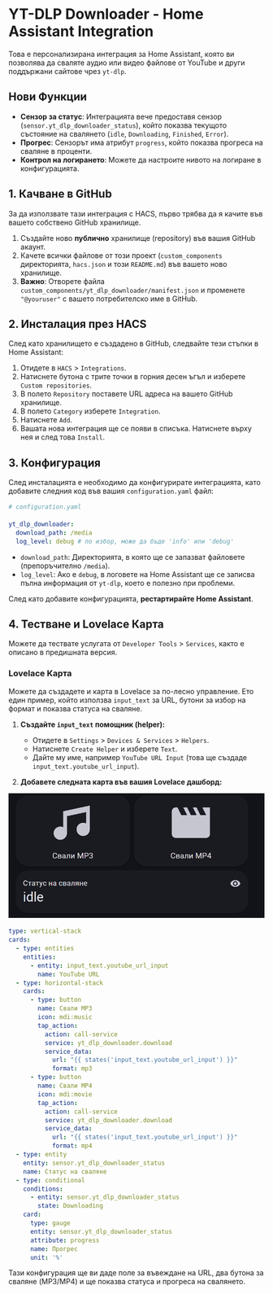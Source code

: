 
# YT-DLP Downloader - Home Assistant Integration

Това е персонализирана интеграция за Home Assistant, която ви позволява да сваляте аудио или видео файлове от YouTube и други поддържани сайтове чрез `yt-dlp`.

## Нови Функции

*   **Сензор за статус**: Интеграцията вече предоставя сензор (`sensor.yt_dlp_downloader_status`), който показва текущото състояние на свалянето (`idle`, `Downloading`, `Finished`, `Error`).
*   **Прогрес**: Сензорът има атрибут `progress`, който показва прогреса на сваляне в проценти.
*   **Контрол на логирането**: Можете да настроите нивото на логиране в конфигурацията.

## 1. Качване в GitHub

За да използвате тази интеграция с HACS, първо трябва да я качите във вашето собствено GitHub хранилище.

1.  Създайте ново **публично** хранилище (repository) във вашия GitHub акаунт.
2.  Качете всички файлове от този проект (`custom_components` директорията, `hacs.json` и този `README.md`) във вашето ново хранилище.
3.  **Важно**: Отворете файла `custom_components/yt_dlp_downloader/manifest.json` и променете `"@youruser"` с вашето потребителско име в GitHub.

## 2. Инсталация през HACS

След като хранилището е създадено в GitHub, следвайте тези стъпки в Home Assistant:

1.  Отидете в `HACS` > `Integrations`.
2.  Натиснете бутона с трите точки в горния десен ъгъл и изберете `Custom repositories`.
3.  В полето `Repository` поставете URL адреса на вашето GitHub хранилище.
4.  В полето `Category` изберете `Integration`.
5.  Натиснете `Add`.
6.  Вашата нова интеграция ще се появи в списъка. Натиснете върху нея и след това `Install`.

## 3. Конфигурация

След инсталацията е необходимо да конфигурирате интеграцията, като добавите следния код във вашия `configuration.yaml` файл:

```yaml
# configuration.yaml

yt_dlp_downloader:
  download_path: /media
  log_level: debug # по избор, може да бъде 'info' или 'debug'
```

*   `download_path`: Директорията, в която ще се запазват файловете (препоръчително `/media`).
*   `log_level`: Ако е `debug`, в логовете на Home Assistant ще се записва пълна информация от `yt-dlp`, което е полезно при проблеми.

След като добавите конфигурацията, **рестартирайте Home Assistant**.

## 4. Тестване и Lovelace Карта

Можете да тествате услугата от `Developer Tools` > `Services`, както е описано в предишната версия.

### Lovelace Карта

Можете да създадете и карта в Lovelace за по-лесно управление. Ето един пример, който използва `input_text` за URL, бутони за избор на формат и показва статуса на сваляне.

1.  **Създайте `input_text` помощник (helper):**
    *   Отидете в `Settings` > `Devices & Services` > `Helpers`.
    *   Натиснете `Create Helper` и изберете `Text`.
    *   Дайте му име, например `YouTube URL Input` (това ще създаде `input_text.youtube_url_input`).

2.  **Добавете следната карта във вашия Lovelace дашборд:**

![alt text](image.png)

```yaml
type: vertical-stack
cards:
  - type: entities
    entities:
      - entity: input_text.youtube_url_input
        name: YouTube URL
  - type: horizontal-stack
    cards:
      - type: button
        name: Свали MP3
        icon: mdi:music
        tap_action:
          action: call-service
          service: yt_dlp_downloader.download
          service_data:
            url: "{{ states('input_text.youtube_url_input') }}"
            format: mp3
      - type: button
        name: Свали MP4
        icon: mdi:movie
        tap_action:
          action: call-service
          service: yt_dlp_downloader.download
          service_data:
            url: "{{ states('input_text.youtube_url_input') }}"
            format: mp4
  - type: entity
    entity: sensor.yt_dlp_downloader_status
    name: Статус на сваляне
  - type: conditional
    conditions:
      - entity: sensor.yt_dlp_downloader_status
        state: Downloading
    card:
      type: gauge
      entity: sensor.yt_dlp_downloader_status
      attribute: progress
      name: Прогрес
      unit: '%'
```

Тази конфигурация ще ви даде поле за въвеждане на URL, два бутона за сваляне (MP3/MP4) и ще показва статуса и прогреса на свалянето.
